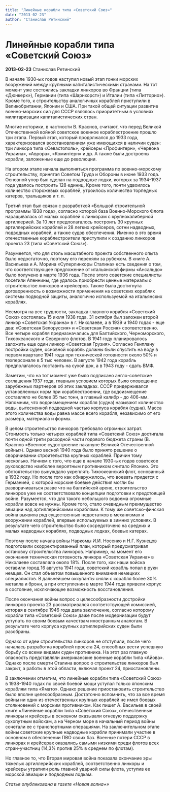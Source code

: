 ```yaml
---
title: "Линейные корабли типа «Советский Союз»"
date: "2013-02-23"
author: "Станислав Ретинский"
---
```


# Линейные корабли типа «Советский Союз»

**2013-02-23** Станислав Ретинский

В начале 1930-ых годов наступил новый этап гонки морских вооружений между крупными капиталистическими странами. На тот момент уже состоялись закладки линкоров во Франции (типа «Дюнкерк»), Германии (типа «Шарнхорст») и Италии (типа «Литторио»). Кроме того, к строительству аналогичных кораблей приступили в Великобритании, Японии и США. При такой общей ситуации развитие военно-морских сил для СССР являлось приоритетным в условиях милитаризации капиталистических стран.

Многие историки, в частности В. Краснов, считают, что перед Великой Отечественной войной советское военное кораблестроение прошло три этапа. Первый этап, который продолжался до 1933 года, характеризовался восстановлением уже имеющихся в наличии суден: три линкора типа «Севастополь», крейсеры «Профинтерн», «Червона Украина», «Аврора», «Коминтерн» и др. А также были достроены корабли, заложенные еще до революции.

На втором этапе начала выполняться программа по военно-морскому строительству, принятая Советом Труда и Обороны в июне 1933 года. Основной упор был сделан на подводные лодки, которых за 1934-1937 года удалось построить 128 единиц. Кроме того, почти удвоилось количество сторожевых кораблей, утроилось количество торпедных катеров, тральщиков и т. п.

Третий этап был связан с разработкой «Большой строительной программы 1938 года», согласно которой база Военно-Морского Флота наращивалась от малых кораблей к линкорам с крупнокалиберной артиллерией. За 10 лет предполагалось построить 30 крупных артиллерийских кораблей и 28 легких крейсеров, сотни надводных, подводных кораблей, а также судов обеспечения. Именно в это время отечественные кораблестроители приступили к созданию линкоров проекта 23 (типа «Советский Союз»).

Разумеется, что для столь масштабного проекта собственного опыта было недостаточно, поэтому его переняли за рубежом. В книге А. Васильева и А. Морина «Суперлинкоры Сталина» есть сведения о том, что соответствующее предложение от итальянской фирмы «Ансальдо» было получено в марте 1936 года. После этого советские специалисты посетили Апеннины, где удалось приобрести ценные материалы о строительстве линкоров и крейсеров. Также была достигнута договоренность о возможности применения на советских кораблях системы подводной защиты, аналогично используемой на итальянских кораблях.

Несмотря на все трудности, закладка главного корабля «Советский Союз» состоялась 15 июля 1938 года. 31 октября был заложен второй линкор «Советская Украина» в г. Николаеве, а в 1939 и 1940 годах - еще два: «Советская Белоруссия» и «Советская Россия» соответственно. Все четыре корабля предназначались для Балтийского, Черноморского, Тихоокеанского и Северного флотов. В 1941 году планировалось заложить еще один линкор «Советская Грузия». Согласно Генплану постройки суден, основной корабль должны были спустить на воду в первом квартале 1941 года при технической готовности около 50% и техперсонале в 5 тыс человек. В августе 1942 года корабль предполагалось поставить на сухой док, а в 1943 году - сдать ВМФ.

Заметим, что на тот момент уже было подписано англо-советские соглашения 1937 года, главным условием которых было оповещение зарубежных партнеров об этих закладках. СССР придерживался установленных норм при кораблестроении, где водоизмещение составляло не более 35 тыс тонн, а главный калибр - до 406-мм. Напомним, что водоизмещением корабля (судна) называют количество воды, вытесненной подводной частью корпуса корабля (судна). Масса этого количества воды равна массе всего корабля, независимо от его размера, материала и формы.

В целом строительство линкоров требовало огромных затрат. Стоимость только четырех кораблей типа «Советский Союз» достигала почти одной трети расходной части годового бюджета страны (В. Краснов «Военное судостроение накануне Великой Отечественной войны»). Однако весной 1940 года было принято решение о сворачивании строительства крупных кораблей. Причин тому несколько. Начнем с того, что еще в начале 1930-ых годов советское руководство наиболее вероятным противником считало Японию. Это обстоятельство вынуждало укреплять Тихоокеанский флот, основанный в 1932 году. Но после того как обнаружилось, что воевать придется с Германией, с которой морские боевые действия могли бы разворачиваться разве что на балтийской арене, строительство линкоров уже не соответствовало концепции подготовки к предстоящей войне. Разумеется, что для такого небольшого водоема огромные корабли вовсе не нужны. Кроме того, стало очевидным преимущество авиации над артиллерийскими кораблями. К тому же советско-финская война выявила ряд существенных недостатков в механизмах и вооружении кораблей, впервые используемых в зимних условиях. В результате чего строительство было сосредоточено на средних и малых надводных кораблях, подводных лодках, боевых катерах.

Поэтому после начала войны Наркомы И.И. Носенко и Н.Г. Кузнецов подготовили скорректированный план, который предусматривал остановку строительства линкоров. Например, на момент его окончания техническая готовность линкора «Советская Украина» в Николаеве составляла около 18%. После того, как наши войска оставили город 16 августа 1941 года, советский корабль попал в руки немцев. Он стал объектом повышенного внимания немецких специалистов. В дальнейшем оккупанты сняли с корабля более 30% металла и брони, а при отступлении в марте 1944 года привели корпус в состояние, исключающее возможность восстановления.

После окончания войны вопрос о целесообразности достройки линкоров проекта 23 рассматривался соответствующей комиссией, которая в сентябре 1946 года дала заключение, согласно которому корабли типа «Советский Союз» даже после модернизации будут уступать по своим боевым качествам иностранным аналогам. В результате чего корпуса крупных артиллерийских суден были разобраны.

Однако от идеи строительства линкоров не отступили, после чего началась разработка кораблей проекта 24, способных вести успешную борьбу со всеми видами суден противника. На этот раз главную опасность представляли американские военные корабли типа «Айова». Однако после смерти Сталина вопрос о строительстве линкоров был закрыт, а работы в этой области, включая проект 24, приостановлены.

В заключении отметим, что линейные корабли типа «Советский Союз» в 1938-1940 годах по своей боевой мощи уступал только японским кораблям типа «Ямато». Однако решение приостановить строительство было вполне целесообразным. Достаточно вспомнить, что за все время войны ни один из отечественных крупных кораблей не имел боевых столкновений с морским противником. Как пишет А. Васильев в своей книге «Линейные корабли типа «Советский Союз», отечественные линкоры и крейсеры в основном оказывали огневую поддержку сухопутным войскам, а на Черном море в начальный период войны сочетали ее с транспортными операциями. На заключительном этапе войны советские крупные надводные корабли принимали участие в основном в обеспечении ПВО своих баз. Военные потери СССР в линкорах и крейсерах оказались самыми низкими среди флотов всех стран-участниц (14,3% против 25% в среднем по флотам).

Но главное то, что Вторая мировая война показала окончание эры тяжелых артиллерийских кораблей, соответственно линкоры и крейсеры утратили роль главной ударной силы флота, уступив ее морской авиации и подводным лодкам.

*Статья опубликована в газете «Новая волна+»*
